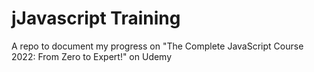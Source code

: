 # jJavascript Training
A repo to document my progress on "The Complete JavaScript Course 2022: From Zero to Expert!" on Udemy
